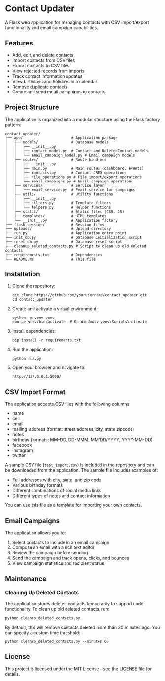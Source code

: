 # Contact Updater

A Flask web application for managing contacts with CSV import/export functionality and email campaign capabilities.

## Features

- Add, edit, and delete contacts
- Import contacts from CSV files
- Export contacts to CSV files
- View rejected records from imports
- Track contact information updates
- View birthdays and holidays in a calendar
- Remove duplicate contacts
- Create and send email campaigns to contacts

## Project Structure

The application is organized into a modular structure using the Flask factory pattern:

```
contact_updater/
├── app/                      # Application package
│   ├── models/               # Database models
│   │   ├── __init__.py
│   │   ├── contact_model.py  # Contact and DeletedContact models
│   │   └── email_campaign_model.py # Email campaign models
│   ├── routes/               # Route handlers
│   │   ├── __init__.py
│   │   ├── main.py           # Main routes (dashboard, events)
│   │   ├── contacts.py       # Contact CRUD operations
│   │   ├── file_operations.py # File import/export operations
│   │   └── email_campaigns.py # Email campaign operations
│   ├── services/             # Service layer
│   │   └── email_service.py  # Email service for campaigns
│   ├── utils/                # Utility functions
│   │   ├── __init__.py
│   │   ├── filters.py        # Template filters
│   │   └── helpers.py        # Helper functions
│   ├── static/               # Static files (CSS, JS)
│   ├── templates/            # HTML templates
│   └── __init__.py           # Application factory
├── flask_session/            # Session files
├── uploads/                  # Upload directory
├── run.py                    # Application entry point
├── init_db.py                # Database initialization script
├── reset_db.py               # Database reset script
├── cleanup_deleted_contacts.py # Script to clean up old deleted contacts
├── requirements.txt          # Dependencies
└── README.md                 # This file
```

## Installation

1. Clone the repository:
   ```
   git clone https://github.com/yourusername/contact_updater.git
   cd contact_updater
   ```

2. Create and activate a virtual environment:
   ```
   python -m venv venv
   source venv/bin/activate  # On Windows: venv\Scripts\activate
   ```

3. Install dependencies:
   ```
   pip install -r requirements.txt
   ```

4. Run the application:
   ```
   python run.py
   ```

5. Open your browser and navigate to:
   ```
   http://127.0.0.1:5000/
   ```

## CSV Import Format

The application accepts CSV files with the following columns:
- name
- cell
- email
- mailing_address (format: street address, city, state zipcode)
- notes
- birthday (formats: MM-DD, DD-MMM, MM/DD/YYYY, YYYY-MM-DD)
- facebook
- instagram
- twitter

A sample CSV file (`test_import.csv`) is included in the repository and can be downloaded from the application. The sample file includes examples of:
- Full addresses with city, state, and zip code
- Various birthday formats
- Different combinations of social media links
- Different types of notes and contact information

You can use this file as a template for importing your own contacts.

## Email Campaigns

The application allows you to:
1. Select contacts to include in an email campaign
2. Compose an email with a rich text editor
3. Review the campaign before sending
4. Send the campaign and track opens, clicks, and bounces
5. View campaign statistics and recipient status

## Maintenance

### Cleaning Up Deleted Contacts

The application stores deleted contacts temporarily to support undo functionality. To clean up old deleted contacts, run:

```
python cleanup_deleted_contacts.py
```

By default, this will remove contacts deleted more than 30 minutes ago. You can specify a custom time threshold:

```
python cleanup_deleted_contacts.py --minutes 60
```

## License

This project is licensed under the MIT License - see the LICENSE file for details.
